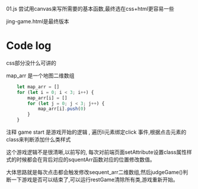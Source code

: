 01.js 尝试用canvas来写所需要的基本函数,最终选在css+html更容易一些


jing-game.html是最终版本

# Code log

css部分没什么可讲的

map_arr 是一个地图二维数组
```js
    let map_arr = []
    for (let i = 0; i < 3; i++) {
        map_arr[i] = []
        for (let j = 0; j < 3; j++) {
            map_arr[i].push(0)
        }
    }

```

注释 game start 是游戏开始的逻辑 , 遍历li元素绑定click 事件,根据点击元素的class来判断添加什么类样式

这个游戏逻辑不是很清晰,以前写的,
每次对前端页面setAttribute设置class属性样式的时候都会在背后对应的squentArr函数对应的位置修改数值。

大体思路就是每次点击都会触发修改sequent_arr二维数组,然后judgeGame()判断一下游戏是否可以结束了,可以运行restGame清除所有类,游戏重新开始。



